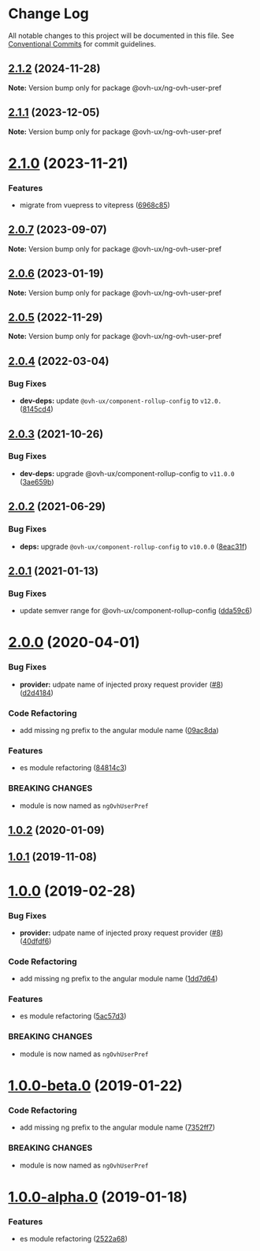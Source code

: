 # Change Log

All notable changes to this project will be documented in this file.
See [Conventional Commits](https://conventionalcommits.org) for commit guidelines.

## [2.1.2](https://github.com/ovh/manager/compare/@ovh-ux/ng-ovh-user-pref@2.1.1...@ovh-ux/ng-ovh-user-pref@2.1.2) (2024-11-28)

**Note:** Version bump only for package @ovh-ux/ng-ovh-user-pref





## [2.1.1](https://github.com/ovh/manager/compare/@ovh-ux/ng-ovh-user-pref@2.1.0...@ovh-ux/ng-ovh-user-pref@2.1.1) (2023-12-05)

**Note:** Version bump only for package @ovh-ux/ng-ovh-user-pref





# [2.1.0](https://github.com/ovh/manager/compare/@ovh-ux/ng-ovh-user-pref@2.0.7...@ovh-ux/ng-ovh-user-pref@2.1.0) (2023-11-21)


### Features

* migrate from vuepress to vitepress ([6968c85](https://github.com/ovh/manager/commit/6968c85f00e19c41bc240abb37a50e9dacf9c5e5))





## [2.0.7](https://github.com/ovh/manager/compare/@ovh-ux/ng-ovh-user-pref@2.0.6...@ovh-ux/ng-ovh-user-pref@2.0.7) (2023-09-07)

**Note:** Version bump only for package @ovh-ux/ng-ovh-user-pref





## [2.0.6](https://github.com/ovh/manager/compare/@ovh-ux/ng-ovh-user-pref@2.0.5...@ovh-ux/ng-ovh-user-pref@2.0.6) (2023-01-19)

**Note:** Version bump only for package @ovh-ux/ng-ovh-user-pref





## [2.0.5](https://github.com/ovh/manager/compare/@ovh-ux/ng-ovh-user-pref@2.0.4...@ovh-ux/ng-ovh-user-pref@2.0.5) (2022-11-29)

**Note:** Version bump only for package @ovh-ux/ng-ovh-user-pref





## [2.0.4](https://github.com/ovh/manager/compare/@ovh-ux/ng-ovh-user-pref@2.0.3...@ovh-ux/ng-ovh-user-pref@2.0.4) (2022-03-04)


### Bug Fixes

* **dev-deps:** update `@ovh-ux/component-rollup-config` to `v12.0.` ([8145cd4](https://github.com/ovh/manager/commit/8145cd44a34cec071db4b5267182705625951077))



## [2.0.3](https://github.com/ovh/manager/compare/@ovh-ux/ng-ovh-user-pref@2.0.2...@ovh-ux/ng-ovh-user-pref@2.0.3) (2021-10-26)


### Bug Fixes

* **dev-deps:** upgrade @ovh-ux/component-rollup-config to `v11.0.0` ([3ae659b](https://github.com/ovh/manager/commit/3ae659bea59244fd5660375b9dac52055cc374b0))



## [2.0.2](https://github.com/ovh/manager/compare/@ovh-ux/ng-ovh-user-pref@2.0.1...@ovh-ux/ng-ovh-user-pref@2.0.2) (2021-06-29)


### Bug Fixes

* **deps:** upgrade `@ovh-ux/component-rollup-config` to `v10.0.0` ([8eac31f](https://github.com/ovh/manager/commit/8eac31f81e46d1570c131cf55788d6435842ab6d))



## [2.0.1](https://github.com/ovh/manager/compare/@ovh-ux/ng-ovh-user-pref@2.0.0...@ovh-ux/ng-ovh-user-pref@2.0.1) (2021-01-13)


### Bug Fixes

* update semver range for @ovh-ux/component-rollup-config ([dda59c6](https://github.com/ovh/manager/commit/dda59c6b71cb4ad9ab98f06a0bf995a7eb45a1d9))



# [2.0.0](https://github.com/ovh/manager/compare/@ovh-ux/ng-ovh-user-pref@1.0.2...@ovh-ux/ng-ovh-user-pref@2.0.0) (2020-04-01)


### Bug Fixes

* **provider:** udpate name of injected proxy request provider ([#8](https://github.com/ovh/manager/issues/8)) ([d2d4184](https://github.com/ovh/manager/commit/d2d4184564bb765853436b313cf991e372458903))


### Code Refactoring

* add missing ng prefix to the angular module name ([09ac8da](https://github.com/ovh/manager/commit/09ac8da3ca228a89664bdc113e8d7b7ee1cc0648))


### Features

* es module refactoring ([84814c3](https://github.com/ovh/manager/commit/84814c3f8737fd73dbf8719faaf9210a669d7bb6))


### BREAKING CHANGES

* module is now named as `ngOvhUserPref`



## [1.0.2](https://github.com/ovh-ux/ng-ovh-user-pref/compare/v1.0.1...v1.0.2) (2020-01-09)



## [1.0.1](https://github.com/ovh-ux/ng-ovh-user-pref/compare/v1.0.0...v1.0.1) (2019-11-08)



# [1.0.0](https://github.com/ovh-ux/ng-ovh-user-pref/compare/v0.3.1...v1.0.0) (2019-02-28)


### Bug Fixes

* **provider:** udpate name of injected proxy request provider ([#8](https://github.com/ovh-ux/ng-ovh-user-pref/issues/8)) ([40dfdf6](https://github.com/ovh-ux/ng-ovh-user-pref/commit/40dfdf6))


### Code Refactoring

* add missing ng prefix to the angular module name ([1dd7d64](https://github.com/ovh-ux/ng-ovh-user-pref/commit/1dd7d64))


### Features

* es module refactoring ([5ac57d3](https://github.com/ovh-ux/ng-ovh-user-pref/commit/5ac57d3))


### BREAKING CHANGES

* module is now named as `ngOvhUserPref`



# [1.0.0-beta.0](https://github.com/ovh-ux/ng-ovh-user-pref/compare/v1.0.0-alpha.0...v1.0.0-beta.0) (2019-01-22)


### Code Refactoring

* add missing ng prefix to the angular module name ([7352ff7](https://github.com/ovh-ux/ng-ovh-user-pref/commit/7352ff7))


### BREAKING CHANGES

* module is now named as `ngOvhUserPref`



# [1.0.0-alpha.0](https://github.com/ovh-ux/ovh-angular-user-pref/compare/v0.3.1...v1.0.0-alpha.0) (2019-01-18)


### Features

* es module refactoring ([2522a68](https://github.com/ovh-ux/ovh-angular-user-pref/commit/2522a68))
